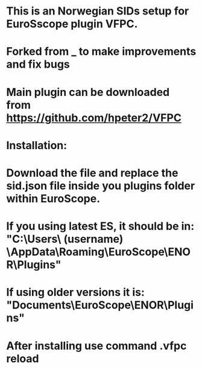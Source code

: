# This is an Norwegian SIDs setup for EuroSscope plugin VFPC.
# Forked from _ to make improvements and fix bugs
# Main plugin can be downloaded from https://github.com/hpeter2/VFPC
# Installation:
# Download the file and replace the sid.json file inside you plugins folder within EuroScope.
# If you using latest ES, it should be in: "C:\Users\ (username) \AppData\Roaming\EuroScope\ENOR\Plugins"
# If using older versions it is: "Documents\EuroScope\ENOR\Plugins"
# After installing use command .vfpc reload
